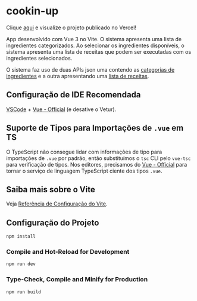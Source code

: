 # cookin-up

Clique [aqui](https://cookin-up-five.vercel.app/) e visualize o projeto publicado no Vercel!

App desenvolvido com Vue 3 no Vite. O sistema apresenta uma lista de ingredientes categorizados. Ao selecionar os ingredientes disponíveis, o sistema apresenta uma lista de receitas que podem ser executadas com os ingredientes selecionados.

O sistema faz uso de duas APIs json uma contendo as [categorias de ingredientes](https://gist.githubusercontent.com/eanicomaco/a05a10efe349b95663356fd17e0b9361/raw/29f8ad3dde6746c563481b9ee3ad99adf409df4e/categorias.json) e a outra apresentando uma [lista de receitas](https://gist.githubusercontent.com/eanicomaco/29dcaf960adfdfa4d740d94e774dc22e/raw/92656451221eeb63877fe6ef12c53622d01891d3/receitas.json).

## Configuração de IDE Recomendada

[VSCode](https://code.visualstudio.com/) + [Vue - Official](https://marketplace.visualstudio.com/items?itemName=Vue.volar) (e desative o Vetur).

## Suporte de Tipos para Importações de `.vue` em TS

O TypeScript não consegue lidar com informações de tipo para importações de `.vue` por padrão, então substituímos o `tsc` CLI pelo `vue-tsc` para verificação de tipos. Nos editores, precisamos do [Vue - Official](https://marketplace.visualstudio.com/items?itemName=Vue.volar) para tornar o serviço de linguagem TypeScript ciente dos tipos `.vue`.

## Saiba mais sobre o Vite

Veja [Referência de Configuração do Vite](https://vitejs.dev/config/).

## Configuração do Projeto

```sh
npm install
```

### Compile and Hot-Reload for Development

```sh
npm run dev
```

### Type-Check, Compile and Minify for Production

```sh
npm run build
```